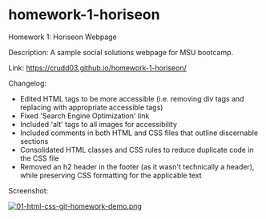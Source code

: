 # homework-1-horiseon
Homework 1: Horiseon Webpage

Description: A sample social solutions webpage for MSU bootcamp.

Link: https://crudd03.github.io/homework-1-horiseon/

Changelog:
* Edited HTML tags to be more accessible (i.e. removing div tags and replacing with appropriate accessible tags)
* Fixed 'Search Engine Optimization' link
* Included 'alt' tags to all images for accessibility
* Included comments in both HTML and CSS files that outline discernable sections
* Consolidated HTML classes and CSS rules to reduce duplicate code in the CSS file
* Removed an h2 header in the footer (as it wasn't technically a header), while preserving CSS formatting for the applicable text

Screenshot:

[![01-html-css-git-homework-demo.png](https://i.postimg.cc/7bvPTLVM/01-html-css-git-homework-demo.png)](https://postimg.cc/kRcP0qLB)
